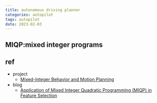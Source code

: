 ```yaml
---
title: autonomous driving planner
categories: autopilot
tags: autopilot
date: 2023-02-03
---
```


## MIQP:mixed integer programs 


## ref

- project
    - [Mixed-Integer Behavior and Motion Planning](https://github.com/bark-simulator/planner-miqp)
- blog
    - [Application of Mixed Integer Quadratic Programming (MIQP) in Feature Selection](https://medium.com/mlearning-ai/application-of-mixed-integer-quadratic-programming-miqp-in-feature-selection-for-regression-3985d2ab95a7)